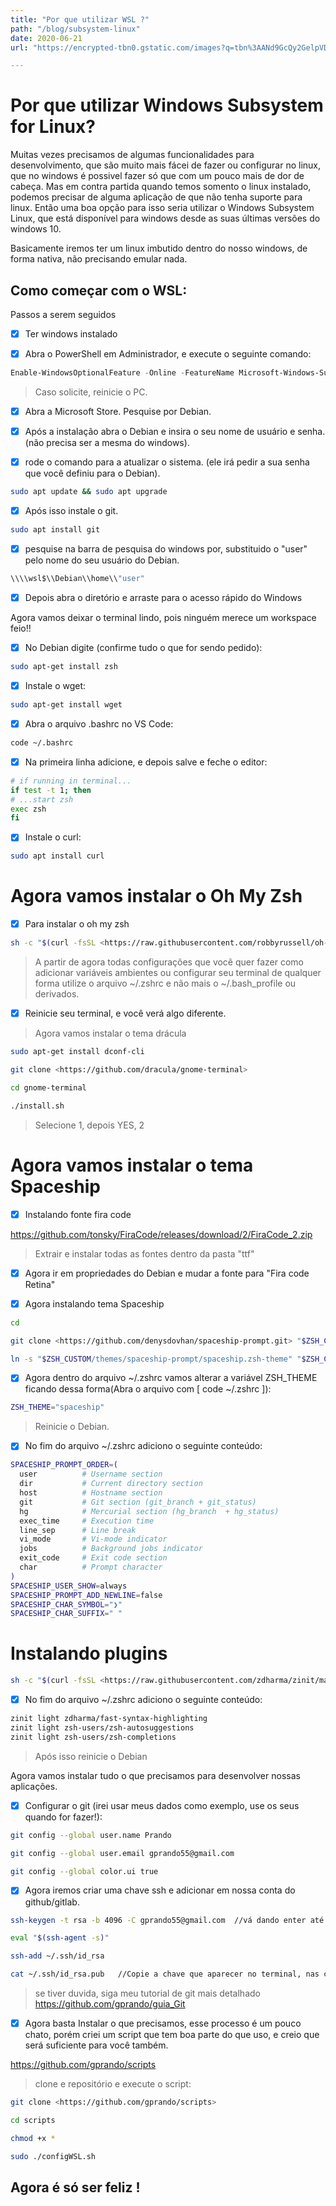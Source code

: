```yaml
---
title: "Por que utilizar WSL ?"
path: "/blog/subsystem-linux"
date: 2020-06-21
url: "https://encrypted-tbn0.gstatic.com/images?q=tbn%3AANd9GcQy2GelpVDq6qgoraOPCB0vJXQt3R-e2_1X7Q8l5lFPpM7bv0gz&usqp=CAU"

---
```

# Por que utilizar Windows Subsystem for Linux?

Muitas vezes precisamos de algumas funcionalidades para desenvolvimento, que são muito mais fácei de fazer ou configurar no linux, que no windows é possivel fazer só que com um pouco mais de dor de cabeça. Mas em contra partida quando temos somento o linux instalado, podemos precisar de alguma aplicação de que não tenha suporte para linux. Então uma boa opção para isso seria utilizar o Windows Subsystem Linux, que está disponível para windows desde as suas últimas versões do windows 10.

Basicamente iremos ter um linux imbutido dentro do nosso windows, de forma nativa, não precisando emular nada.



## Como começar com o WSL:

Passos a serem seguidos

- [x]  Ter windows instalado

- [x]  Abra o PowerShell em Administrador, e execute o seguinte comando:

  ```powershell
  Enable-WindowsOptionalFeature -Online -FeatureName Microsoft-Windows-Subsystem-Linux
  ```

  > Caso solicite, reinicie o PC.

- [x]  Abra a Microsoft Store. Pesquise por Debian.

- [x]  Após a instalação abra o Debian e insira o seu nome de usuário e senha. (não precisa ser a mesma do windows).

- [x]  rode o comando para a atualizar o sistema. (ele irá pedir a sua senha que você definiu para o Debian).

  ```bash
  sudo apt update && sudo apt upgrade
  ```

- [x]  Após isso instale o git.

  ```bash
  sudo apt install git
  ```

- [x]  pesquise na barra de pesquisa do windows por, substituido o "user" pelo nome do seu usuário do Debian.

  ```bash
  \\\\wsl$\\Debian\\home\\"user"
  ```

- [x]  Depois abra o diretório e arraste para o acesso rápido do Windows



Agora vamos deixar o terminal lindo, pois ninguém merece um workspace feio!!

- [x]  No Debian digite (confirme tudo o que for sendo pedido):

  ```bash
  sudo apt-get install zsh
  ```

- [x]  Instale o wget:

  ```bash
  sudo apt-get install wget
  ```

- [x]  Abra o arquivo .bashrc no VS Code:

  ```bash
  code ~/.bashrc
  ```

- [x]  Na primeira linha adicione, e depois salve e feche o editor:

  ```bash
  # if running in terminal...
  if test -t 1; then
  # ...start zsh
  exec zsh
  fi
  ```

- [x]  Instale o curl:

  ```bash
  sudo apt install curl
  ```

# Agora vamos instalar o Oh My Zsh

- [x]  Para instalar o oh my zsh

  ```bash
  sh -c "$(curl -fsSL <https://raw.githubusercontent.com/robbyrussell/oh-my-zsh/master/tools/install.sh>)"
  ```

> A partir de agora todas configurações que você quer fazer como adicionar variáveis ambientes ou configurar seu terminal de qualquer forma utilize o arquivo ~/.zshrc e não mais o ~/.bash_profile ou derivados.

- [x]  Reinicie seu terminal, e você verá algo diferente.

> Agora vamos instalar o tema drácula

```bash
sudo apt-get install dconf-cli

git clone <https://github.com/dracula/gnome-terminal>

cd gnome-terminal

./install.sh
```

> Selecione 1,  depois YES, 2

# Agora vamos instalar o tema Spaceship

- [x]  Instalando fonte fira code

https://github.com/tonsky/FiraCode/releases/download/2/FiraCode_2.zip

> Extrair e instalar todas as fontes dentro da pasta "ttf"

- [x]  Agora ir em propriedades do Debian e mudar a fonte para "Fira code Retina"

- [x]  Agora instalando tema Spaceship

  ```bash
  cd
  
  git clone <https://github.com/denysdovhan/spaceship-prompt.git> "$ZSH_CUSTOM/themes/spaceship-prompt"
  
  ln -s "$ZSH_CUSTOM/themes/spaceship-prompt/spaceship.zsh-theme" "$ZSH_CUSTOM/themes/spaceship.zsh-theme"
  ```

- [x]  Agora dentro do arquivo ~/.zshrc vamos alterar a variável ZSH_THEME ficando dessa forma(Abra o arquivo com [  code ~/.zshrc  ]):

  ```bash
  ZSH_THEME="spaceship"
  ```

  > Reinicie o Debian.

- [x]  No fim do arquivo ~/.zshrc adiciono o seguinte conteúdo:

  ```bash
  SPACESHIP_PROMPT_ORDER=(
    user          # Username section
    dir           # Current directory section
    host          # Hostname section
    git           # Git section (git_branch + git_status)
    hg            # Mercurial section (hg_branch  + hg_status)
    exec_time     # Execution time
    line_sep      # Line break
    vi_mode       # Vi-mode indicator
    jobs          # Background jobs indicator
    exit_code     # Exit code section
    char          # Prompt character
  )
  SPACESHIP_USER_SHOW=always
  SPACESHIP_PROMPT_ADD_NEWLINE=false
  SPACESHIP_CHAR_SYMBOL="❯"
  SPACESHIP_CHAR_SUFFIX=" "
  ```

# Instalando plugins

```bash
sh -c "$(curl -fsSL <https://raw.githubusercontent.com/zdharma/zinit/master/doc/install.sh>)"
```

- [x]  No fim do arquivo ~/.zshrc adiciono o seguinte conteúdo:

  ```bash
  zinit light zdharma/fast-syntax-highlighting
  zinit light zsh-users/zsh-autosuggestions
  zinit light zsh-users/zsh-completions
  ```

> Após isso reinicie o Debian



Agora vamos instalar tudo o que precisamos para desenvolver nossas aplicações.

- [x]  Configurar o git (irei usar meus dados como exemplo, use os seus quando for fazer!):

  ```bash
  git config --global user.name Prando
  
  git config --global user.email gprando55@gmail.com
  
  git config --global color.ui true
  ```

- [x]  Agora iremos criar uma chave ssh e adicionar em nossa conta do github/gitlab.

  ```bash
  ssh-keygen -t rsa -b 4096 -C gprando55@gmail.com  //vá dando enter até aparecer um quadrinho muito massa;
  
  eval "$(ssh-agent -s)"
  
  ssh-add ~/.ssh/id_rsa
  
  cat ~/.ssh/id_rsa.pub   //Copie a chave que aparecer no terminal, nas configurações do seu github
  ```

  > se tiver duvida, siga meu tutorial de git mais detalhado https://github.com/gprando/guia_Git

- [x]  Agora basta Instalar o que precisamos, esse processo é um pouco chato, porém criei um script que tem boa parte do que uso, e creio que será suficiente para você também.

  https://github.com/gprando/scripts

  > clone e repositório e execute o script:

  ```bash
  git clone <https://github.com/gprando/scripts>
  
  cd scripts
  
  chmod +x *
  
  sudo ./configWSL.sh
  ```

  ## Agora é só ser feliz !